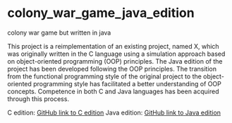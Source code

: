 # colony_war_game_java_edition
colony war game but written in java

This project is a reimplementation of an existing project, named X, which was originally written in the C language using a simulation approach based on object-oriented programming (OOP) principles. The Java edition of the project has been developed following the OOP principles. The transition from the functional programming style of the original project to the object-oriented programming style has facilitated a better understanding of OOP concepts. Competence in both C and Java languages has been acquired through this process.

C edition: [GitHub link to C edition](https://github.com/poqob/colony_war_game)
Java edition: [GitHub link to Java edition](https://github.com/poqob/colony_war_game_java_edition)
